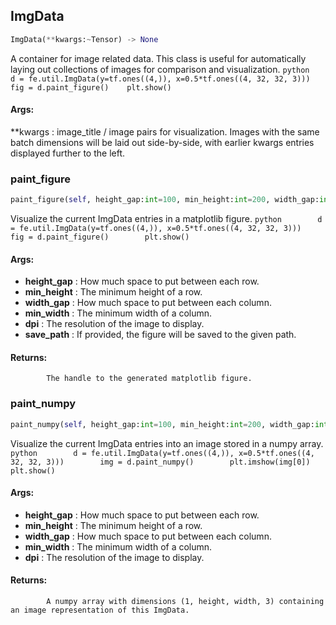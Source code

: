 ## ImgData
```python
ImgData(**kwargs:~Tensor) -> None
```
A container for image related data.    This class is useful for automatically laying out collections of images for comparison and visualization.    ```python    d = fe.util.ImgData(y=tf.ones((4,)), x=0.5*tf.ones((4, 32, 32, 3)))    fig = d.paint_figure()    plt.show()    ```

#### Args:

 **kwargs :  image_title / image pairs for visualization. Images with the same batch dimensions will be laid out            side-by-side, with earlier kwargs entries displayed further to the left.    

### paint_figure
```python
paint_figure(self, height_gap:int=100, min_height:int=200, width_gap:int=50, min_width:int=200, dpi:int=96, save_path:Union[str, NoneType]=None) -> matplotlib.figure.Figure
```
Visualize the current ImgData entries in a matplotlib figure.        ```python        d = fe.util.ImgData(y=tf.ones((4,)), x=0.5*tf.ones((4, 32, 32, 3)))        fig = d.paint_figure()        plt.show()        ```

#### Args:

* **height_gap** :  How much space to put between each row.
* **min_height** :  The minimum height of a row.
* **width_gap** :  How much space to put between each column.
* **min_width** :  The minimum width of a column.
* **dpi** :  The resolution of the image to display.
* **save_path** :  If provided, the figure will be saved to the given path.

#### Returns:
            The handle to the generated matplotlib figure.        

### paint_numpy
```python
paint_numpy(self, height_gap:int=100, min_height:int=200, width_gap:int=50, min_width:int=200, dpi:int=96) -> numpy.ndarray
```
Visualize the current ImgData entries into an image stored in a numpy array.        ```python        d = fe.util.ImgData(y=tf.ones((4,)), x=0.5*tf.ones((4, 32, 32, 3)))        img = d.paint_numpy()        plt.imshow(img[0])        plt.show()        ```

#### Args:

* **height_gap** :  How much space to put between each row.
* **min_height** :  The minimum height of a row.
* **width_gap** :  How much space to put between each column.
* **min_width** :  The minimum width of a column.
* **dpi** :  The resolution of the image to display.

#### Returns:
            A numpy array with dimensions (1, height, width, 3) containing an image representation of this ImgData.        